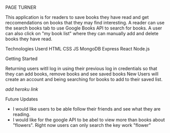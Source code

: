 PAGE TURNER

This application is for readers to save books they have read and get reccomendations on books that they may find interesting. A reader can use the search books tab to use Google Books API to search for books. A user can also click on "my book list" where they can manually add and delete books they have read. 



Technologies Userd
HTML
CSS
JS
MongoDB
Express
React
Node.js

Getting Started

Returning users witll log in using their previous log in credentials so that they can add books, remove books and see saved books
New Users will create an account and being searching for books to add to their saved list. 

*add heroku link*

Future Updates

- I would like users to be able follow their friends and see what they are reading. 
- I would like for the google API to be abel to view more than books about "flowers". Right now users can only search the key work "flower"


